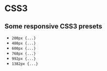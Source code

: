# CSS3
## Some responsive CSS3 presets ##

* `200px {...}`
* `480px {...}`
* `600px {...}`
* `768px {...}`
* `992px {...}`
* `1382px {...}`
